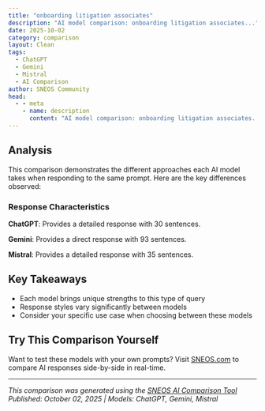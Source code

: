 ```yaml
---
title: "onboarding litigation associates"
description: "AI model comparison: onboarding litigation associates..."
date: 2025-10-02
category: comparison
layout: Clean
tags:
  - ChatGPT
  - Gemini
  - Mistral
  - AI Comparison
author: SNEOS Community
head:
  - - meta
    - name: description
      content: "AI model comparison: onboarding litigation associates..."
---
```


<ChatComparison
  title="onboarding litigation associates"
  prompt="onboarding litigation associates"
  :responses='{
    "ChatGPT": "Certainly! Onboarding litigation associates effectively is crucial to help them integrate quickly, understand expectations, and become productive members of the legal team. Below is a guide outlining best practices and key steps for onboarding litigation associates:\n\n### 1. Pre-Onboarding Preparation\n- **Welcome Package:** Send a welcome email/package with essential information such as firm culture, dress code, contact information, office layout, parking, and first-day agenda.\n- **Technology Setup:** Arrange for laptops, email accounts, software access (e.g., legal research tools, document management systems), and phone numbers.\n- **Assign a Mentor:** Pair the new associate with a senior associate or partner to guide them during the initial period.\n\n### 2. First Day Orientation\n- **Firm Introduction:** Overview of the firm\u2019s history, values, clients, and practice areas.\n- **Team Introductions:** Introduce the new associate to key team members, including paralegals, clerks, and administrative staff.\n- **Office Tour:** Show workspaces, meeting rooms, library, break areas, and emergency exits.\n- **HR Briefing:** Explain policies on timekeeping, billing, confidentiality, dress code, benefits, and firm protocols.\n\n### 3. Training and Development\n- **Practice Area Training:** Provide specific training on litigation practice such as case management software, discovery processes, filing requirements, and document drafting standards.\n- **Mentorship Meetings:** Regular check-ins with mentors to provide guidance on case assignments, billing practices, and professional development.\n- **CLE Opportunities:** Inform about continuing legal education (CLE) sessions, internal workshops, and external conferences relevant to litigation.\n\n### 4. Assigning Initial Work\n- **Start with Observational Tasks:** Include shadowing depositions, client meetings, and court appearances.\n- **Drafting Assignments:** Begin with research memos, discovery requests/responses, motions, and status reports.\n- **Feedback Loop:** Provide constructive feedback regularly to build skills and confidence.\n\n### 5. Integration and Culture\n- **Team Building Activities:** Encourage participation in firm social events, lunches, or volunteer opportunities.\n- **Open Communication:** Foster an environment where associates feel comfortable asking questions and seeking help.\n- **Performance Reviews:** Set initial performance goals and schedule reviews to discuss progress and set expectations.\n\n### 6. Administrative Setup\n- **Billing Training:** Educate on timekeeping systems and billing guidelines.\n- **Resource Access:** Ensure access to legal research databases (Westlaw, LexisNexis), filing systems, and templates.\n\n### Sample Onboarding Checklist for Litigation Associates\n| Task                              | Completed (\u2713) |\n|----------------------------------|---------------|\n| Sent welcome email/package       |               |\n| Assigned mentor                  |               |\n| Provided technology setup        |               |\n| Conducted office tour            |               |\n| Delivered firm and HR orientation|               |\n| Scheduled practice area training |               |\n| Introduced to team members       |               |\n| Assigned initial case work       |               |\n| Explained billing and timekeeping|               |\n| Scheduled first feedback session |               |\n\n---\n\nIf you want, I can also help draft a welcome letter, create a detailed onboarding timeline, or suggest specific training resources for litigation associates. Let me know!",
    "Gemini": "Onboarding litigation associates effectively is crucial for their success, retention, and the overall health of the firm. Here\u0027s a comprehensive breakdown of best practices:\n\n**I. Pre-Arrival (Ideally 2-4 weeks before the start date):**\n\n*   **Welcome Packet:**\n    *   A digital packet with essential information:\n        *   Welcome letter from a partner or senior associate.\n        *   Firm overview, history, and culture.\n        *   Organizational chart.\n        *   Key personnel contacts (IT support, HR, department heads).\n        *   Dress code.\n        *   Office location, transportation, and parking information.\n        *   First-day agenda.\n        *   Information about benefits, payroll, and vacation policies.\n        *   Emergency contact information.\n        *   Links to important firm resources (intranet, document management system).\n        *   Optional:  Local area guide (restaurants, gyms, things to do).\n*   **Initial Contact:**\n    *   Assign a \u0022buddy\u0022 \u2013 a more senior associate who can answer informal questions and provide support.\n    *   Schedule a call with the buddy to introduce themselves and answer initial questions.\n    *   Brief introductory email from a partner or supervising attorney welcoming them to the team.\n*   **IT Setup:**\n    *   Ensure their computer, phone, and network access are ready.\n    *   Set up their email account and relevant software (e.g., Westlaw, LexisNexis, case management system).\n    *   Provide login credentials and instructions.\n*   **Review Key Documents:**\n    *   Send important policies to review *before* the first day:\n        *   Ethics policies.\n        *   Confidentiality agreements.\n        *   Data security policies.\n        *   IT acceptable use policy.\n        *   Timekeeping procedures.\n\n**II. First Week (Critical for Setting the Tone):**\n\n*   **Day 1 - Orientation:**\n    *   **Welcome Meeting:** With a partner or senior manager.\n    *   **HR Onboarding:** Review paperwork, benefits enrollment, and key policies.\n    *   **IT Orientation:** Review firm\u0027s IT infrastructure, security protocols, and support resources.\n    *   **Office Tour:** Introduce them to their workspace, common areas, and key personnel.\n    *   **Team Introduction:** Schedule brief meetings with team members they will be working with.\n    *   **Initial Assignment:** Give a manageable task to start getting them involved.\n    *   **Lunch with the Buddy:** An informal setting for questions and conversation.\n*   **Focus on Firm Culture:**\n    *   Explain the firm\u0027s values, mission, and culture.\n    *   Describe the firm\u0027s approach to client service.\n    *   Discuss the firm\u0027s commitment to diversity, equity, and inclusion.\n*   **Training on Key Systems:**\n    *   Provide hands-on training on the firm\u0027s case management system, document management system, and other relevant software.\n    *   Offer training on timekeeping procedures, billing practices, and expense reporting.\n*   **Introduction to Litigation Procedures:**\n    *   Overview of state and federal court systems.\n    *   Explanation of the litigation process from intake to trial.\n    *   Guidance on legal research, writing, and analysis.\n*   **Set Expectations:**\n    *   Clearly define expectations for performance, billable hours, and professional development.\n    *   Provide guidance on seeking feedback and asking for help.\n\n**III. First Month (Building a Foundation):**\n\n*   **Mentorship Program:**\n    *   Pair the associate with a senior associate or partner as a mentor.\n    *   Encourage regular meetings between the associate and mentor to discuss career goals, professional development, and challenges.\n*   **Regular Check-Ins:**\n    *   Schedule weekly or bi-weekly check-ins with the supervising attorney.\n    *   Discuss progress on assignments, identify areas for improvement, and provide feedback.\n*   **Skill-Based Training:**\n    *   Offer targeted training on specific litigation skills:\n        *   Legal research and writing.\n        *   Discovery (depositions, interrogatories, document requests).\n        *   Motion practice.\n        *   Courtroom etiquette.\n        *   Negotiation and settlement.\n*   **Case Exposure:**\n    *   Involve the associate in a variety of cases and tasks.\n    *   Gradually increase the level of responsibility as they gain experience.\n*   **Feedback and Evaluation:**\n    *   Provide regular feedback on their work, both positive and constructive.\n    *   Conduct a formal performance review at the end of the first month to assess their progress and identify areas for development.\n*   **Encourage Networking:**\n    *   Introduce them to key client contacts and other professionals in the field.\n    *   Encourage them to attend firm events and industry conferences.\n\n**IV. Ongoing Development (Sustaining Success):**\n\n*   **Continuing Legal Education (CLE):**\n    *   Provide opportunities to attend CLE programs to stay up-to-date on legal developments and enhance their skills.\n*   **Professional Development Opportunities:**\n    *   Offer leadership training, public speaking workshops, and other professional development opportunities.\n*   **Performance Evaluations:**\n    *   Conduct regular performance evaluations to track progress, provide feedback, and set goals.\n*   **Mentorship:**\n    *   Maintain the mentorship program to provide ongoing support and guidance.\n*   **Encourage Participation in Firm Activities:**\n    *   Involve associates in firm committees, pro bono activities, and social events.\n*   **Address Concerns Promptly:**\n    *   Create a culture where associates feel comfortable raising concerns and seeking help.\n    *   Address any issues promptly and fairly.\n*   **Track Onboarding Effectiveness:**\n    *   Solicit feedback from new associates about the onboarding process.\n    *   Use this feedback to improve the process and make it more effective.\n\n**Key Considerations \u0026 Best Practices:**\n\n*   **Personalization:** Tailor the onboarding process to the individual associate\u0027s experience level and learning style.\n*   **Communication:** Keep the lines of communication open and encourage the associate to ask questions.\n*   **Realism:** Provide a realistic picture of the work environment and the demands of the job.\n*   **Positive Reinforcement:** Recognize and reward good work.\n*   **Flexibility:** Be willing to adjust the onboarding process as needed to meet the associate\u0027s individual needs.\n*   **Technology:** Leverage technology to streamline the onboarding process and provide access to information and resources.\n*   **Pro Bono:** Involve associates in pro bono matters to give them valuable experience and contribute to the community.\n*   **Diversity \u0026 Inclusion:** Ensure that the onboarding process is inclusive and welcoming to all associates.\n\n**Examples of Specific Tasks for New Litigation Associates:**\n\n*   **First Week:**\n    *   Research a discrete legal issue related to an ongoing case.\n    *   Draft a memorandum summarizing the research.\n    *   Review and summarize deposition transcripts.\n    *   Assist with document review.\n    *   Attend a court hearing or deposition as an observer.\n*   **First Month:**\n    *   Draft simple pleadings (e.g., answers, motions to compel).\n    *   Prepare initial disclosures.\n    *   Draft interrogatories and requests for production.\n    *   Assist with preparing for depositions.\n    *   Conduct legal research on more complex issues.\n\nBy following these best practices, law firms can create an effective onboarding process that helps new litigation associates succeed, feel valued, and contribute to the firm\u0027s success.  Remember that onboarding is an *ongoing* process, not just a one-time event.  Continuous support and development are essential for long-term success.\n",
    "Mistral": "Onboarding litigation associates is a critical process for law firms to ensure new hires are integrated smoothly into the team and can contribute effectively to the firm\u0027s success. Here are some key steps and best practices for onboarding litigation associates:\n\n### 1. Pre-Onboarding Preparation\n- **Offer Letter and Documentation:** Ensure all necessary paperwork, including the offer letter, employment contract, and any compliance documents, are completed.\n- **Technology Setup:** Arrange for necessary technology (laptop, email, software access) to be ready on the first day.\n- **Welcome Kit:** Prepare a welcome kit that includes information about the firm, key contacts, and any initial training materials.\n\n### 2. First Day Orientation\n- **Welcome Meeting:** Schedule a welcome meeting with the managing partner or a senior associate to introduce the new hire to the firm\u0027s culture and expectations.\n- **Tour of the Office:** Provide a tour of the office, introducing the new associate to key team members and support staff.\n- **IT and Systems Training:** Offer training on the firm\u0027s IT systems, including case management software, document management systems, and any other relevant tools.\n\n### 3. Training and Development\n- **Legal Training:** Provide training on the firm\u0027s practice areas, case management processes, and any specific legal skills required.\n- **Mentorship Program:** Assign a mentor who can provide guidance, answer questions, and help the new associate navigate the firm\u0027s culture and processes.\n- **Continuing Legal Education (CLE):** Encourage participation in CLE courses to stay updated on legal developments and enhance skills.\n\n### 4. Integration into the Team\n- **Case Assignments:** Start with smaller, less complex cases to allow the new associate to get acclimated. Gradually increase the complexity of assignments.\n- **Team Meetings:** Include the new associate in team meetings and case discussions to foster a sense of belonging and collaboration.\n- **Feedback Sessions:** Schedule regular feedback sessions to discuss progress, address any concerns, and provide constructive feedback.\n\n### 5. Cultural Integration\n- **Social Events:** Invite the new associate to social events and team-building activities to help them feel part of the team.\n- **Firm Values and Mission:** Reinforce the firm\u0027s values, mission, and vision to ensure the new associate understands and aligns with the firm\u0027s goals.\n- **Open Communication:** Encourage open communication and create an environment where the new associate feels comfortable asking questions and seeking help.\n\n### 6. Performance Evaluation\n- **Initial Review:** Conduct an initial performance review after the first few weeks to assess how the new associate is adapting and to address any immediate concerns.\n- **Regular Check-ins:** Schedule regular check-ins to monitor progress, provide feedback, and set goals for the future.\n- **Formal Evaluations:** Conduct formal performance evaluations at set intervals (e.g., 3 months, 6 months, 1 year) to assess overall performance and development.\n\n### 7. Continuous Improvement\n- **Feedback Loop:** Create a feedback loop where the new associate can provide input on the onboarding process and suggest improvements.\n- **Adaptability:** Be flexible and adapt the onboarding process based on the feedback received and the specific needs of the new associate.\n\n### 8. Compliance and Ethics\n- **Ethical Training:** Provide training on ethical standards and compliance requirements specific to the legal profession.\n- **Confidentiality:** Ensure the new associate understands the importance of confidentiality and data protection.\n\nBy following these steps, law firms can create a comprehensive and effective onboarding process that helps litigation associates feel welcomed, supported, and prepared to contribute to the firm\u0027s success."
  }'
  published-date="01:01"
/>

## Analysis

This comparison demonstrates the different approaches each AI model takes when responding to the same prompt. Here are the key differences observed:

### Response Characteristics

**ChatGPT**: Provides a detailed response with 30 sentences. 

**Gemini**: Provides a direct response with 93 sentences. 

**Mistral**: Provides a detailed response with 35 sentences. 

## Key Takeaways

- Each model brings unique strengths to this type of query
- Response styles vary significantly between models
- Consider your specific use case when choosing between these models

## Try This Comparison Yourself

Want to test these models with your own prompts? Visit [SNEOS.com](https://sneos.com) to compare AI responses side-by-side in real-time.

---

*This comparison was generated using the [SNEOS AI Comparison Tool](https://sneos.com)*
*Published: October 02, 2025 | Models: ChatGPT, Gemini, Mistral*
